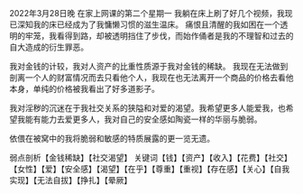2022年3月28日晚  在家上网课的第二个星期一
我躺在床上刷了好几个视频，我现已深知我的床已经成为了我慵懒习惯的滋生温床。
痛恨且清醒的我如困在一个透明的牢笼，我看得到路，却被透明挡住了步伐，而始作俑者是我的不理智和过去的自大造成的衍生罪恶。

我对金钱的计较，我对人资产的比重性质源于我对金钱的稀缺。
我现在无法做到剖离一个人的财富情况而去只看他个人，我现在也无法离开一个商品的价格去看他本身，单纯的价格被我看出了好多道影子。

我对淫秽的沉迷在于我社交关系的狭隘和对爱的渴望。我希望更多人能爱我，也希望我能有能力去爱更多人，我对自己的安全感如陶瓷一样的华丽与脆弱。

依偎在被窝中的我将脆弱和敏感的特质展露的更一览无遗。

弱点剖析【金钱稀缺】【社交渴望】
关键词【钱】【资产】【收入】【花费】【社交】【女性】【爱】【安全感】【渴望】【在乎】【尊重】【重视】【存在感】【关心】【自我实现】【无法自拔】【挣扎】【晕厥】